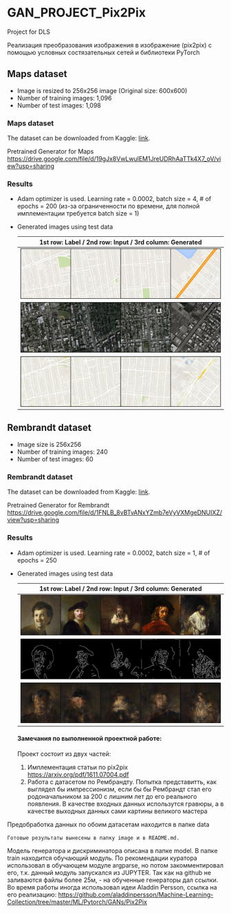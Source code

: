 # GAN_PROJECT_Pix2Pix
Project for DLS

Реализация преобразования изображения в изображение (pix2pix) с помощью условных состязательных сетей и библиотеки PyTorch

## Maps dataset
* Image is resized to 256x256 image (Original size: 600x600)
* Number of training images: 1,096
* Number of test images: 1,098
### Maps dataset
The dataset can be downloaded from Kaggle: [link](https://www.kaggle.com/vikramtiwari/pix2pix-dataset).

Pretrained Generator for Maps https://drive.google.com/file/d/19gJx8VwLwulEM1JreUDRhAaTTk4X7_oV/view?usp=sharing
### Results
* Adam optimizer is used. Learning rate = 0.0002, batch size = 4, # of epochs = 200 (из-за ограниченности по времени, для полной имплементации требуется batch size = 1)
* Generated images using test data

    |1st row: Label / 2nd row: Input / 3rd column: Generated|
    |:---:|
    |![](image/maps/label_1.png)|
    |![](image/maps/input_0.png)|
    |![](image/maps/y_gen_199.png)|




## Rembrandt dataset
* Image size is 256x256
* Number of training images: 240
* Number of test images: 60
### Rembrandt dataset
The dataset can be downloaded from Kaggle: [link](https://www.kaggle.com/grafstor/rembrandt-pix2pix-dataset?select=generator_a.h5).

Pretrained Generator for Rembrandt https://drive.google.com/file/d/1FNLB_8vBTvANxYZmb7eVyVXMgeDNUIXZ/view?usp=sharing
### Results
* Adam optimizer is used. Learning rate = 0.0002, batch size = 1, # of epochs = 250
* Generated images using test data

    |1st row: Label / 2nd row: Input / 3rd column: Generated|
    |:---:|
    |![](image/rembrandt/label_10.png)|
    |![](image/rembrandt/input_10.png)|
    |![](image/rembrandt/y_gen_249.png)|
    
    #### Замечания по выполненной проектной работе:
    Проект состоит из двух частей:
   1. Имплементация статьи по pix2pix https://arxiv.org/pdf/1611.07004.pdf
   2. Работа с датасетом по Рембрандту. Попытка представитть, как выглядел бы импрессионизм, если бы бы Рембрандт стал его родоначальником за 200 с лишним лет до его реального появления. В качестве входных данных использутся гравюры, а в качестве выходных данных сами картины великого мастера
   
Предобработка данных по обоим датасетам находится в папке data

    Готовые результаты вынесены в папку image и в README.md.
Модель генератора и дискриминатора описана в папке model.
В папке train находится обучающий модуль.
По рекомендации куратора использовал в обучающем модуле argparse, но потом закомментировал его, т.к. данный модуль запускался из JUPYTER.
Так как на github не заливаются файлы более 25м, - на обученные генераторы дал ссылки.
    Во время работы иногда использовал идеи Aladdin Persson, ссылка на его реализацию: https://github.com/aladdinpersson/Machine-Learning-Collection/tree/master/ML/Pytorch/GANs/Pix2Pix
